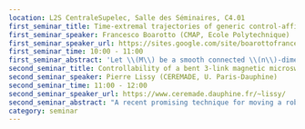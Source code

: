 ```yaml
---
location: L2S CentraleSupelec, Salle des Séminaires, C4.01
first_seminar_title: Time-extremal trajectories of generic control-affine systems have at most finite-order Fuller singularities
first_seminar_speaker: Francesco Boarotto (CMAP, Ecole Polytechnique)
first_seminar_speaker_url: https://sites.google.com/site/boarottofrancesco/
first_seminar_time: 10:00 - 11:00
first_seminar_abstract: 'Let \\(M\\) be a smooth connected \\(n\\)-dimensional manifold, and consider on it the control-affine system \\[\\dot{q}=f_0(q)+uf_1(q),\\quad u\\in[-1,1].\\] Time-extremal trajectories for the time-optimal control problem associated to this system are driven by controls \\(u\\), whose set \\(\\Sigma\\) of discontinuities is possibly stratified as follows: \\(\\Sigma_0\\) is the set of isolated points in \\(\\Sigma\\) (switching times) and, recursively, the \\(k\\)-th order Fuller times \\(\\Sigma_k\\) are found as the isolated points of \\(\\Sigma\\setminus\\left(\\bigcup_{j=0}^{k-1}\\Sigma_j\\right)\\)$.</br>In this talk we show that, in fact, for the generic choice of the pair \\((f_0,f_1)\\) there exists an integer \\(N>0\\) such that the control \\(u\\) associated to any time-extremal trajectory admits at most Fuller times of order \\(N\\). In particular, \\(u\\) is smooth out of a set of measure zero.</br>This is a joint work with Mario Sigalotti.'
second_seminar_title: Controllability of a bent 3-link magnetic microswimmer
second_seminar_speaker: Pierre Lissy (CEREMADE, U. Paris-Dauphine)
second_seminar_time: 11:00 - 12:00
second_seminar_speaker_url: https://www.ceremade.dauphine.fr/~lissy/
second_seminar_abstract: "A recent promising technique for moving a robotic micro-swimmer (in view notably of medical applications) is to apply an external magnetic field. In this talk, I will focus on a 3-link magnetic microswimmer, which consists of three rigid magnetized segments connected by two torsional springs, one of the springs  being twisted, so that the swimmer is not aligned at rest. By acting on it with an external magnetic field, the swimmer twists and moves through the surrounding fluid. After explaining some specific difficulties coming from the Low Reynolds number regime, I will explain how to model the problem thanks to a system of non-linear ODEs. By considering the external magnetic field as a control function, I will state a local partial controllability result around the equilibrium states. Then, I will propose a constructive method to find a magnetic field that allows the swimmer to move along a prescribed trajectory (tracking) in view of obtaining global partial controllability results. Finally, I will show some numerical simulations thats illustrates the practical difficulties of the tracking method due to the straight positions of the swimmer. This is a joint work with Laetitia Giraldi (INRIA Sophia), Jean-Baptiste Pomet (INRIA Sophia) and Clément Moreau (ENS Cachan)."
category: seminar
---
```

